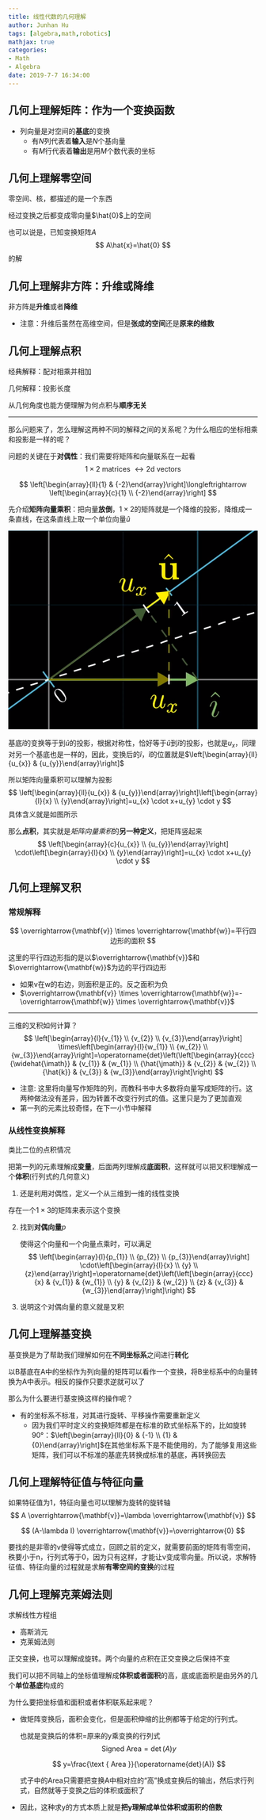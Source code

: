 ```yaml
---
title: 线性代数的几何理解
author: Junhan Hu
tags: [algebra,math,robotics]
mathjax: true
categories:
- Math
- Algebra
date: 2019-7-7 16:34:00
---
```


## 几何上理解**矩阵**：作为一个变换函数

* 列向量是对空间的**基底**的变换
  * 有$N$列代表着**输入**是$N$个基向量
  * 有$M$行代表着**输出**是用$M$个数代表的坐标

<!-- more -->

## 几何上理解零空间

零空间、核，都描述的是一个东西

经过变换之后都变成零向量$\hat{0}$上的空间

也可以说是，已知变换矩阵$A$
$$
A\hat{x}=\hat{0}
$$
的解

## 几何上理解非方阵：升维或降维

非方阵是**升维**或者**降维**

- 注意：升维后虽然在高维空间，但是**张成的空间**还是**原来的维数**

## 几何上理解点积

经典解释：配对相乘并相加

几何解释：投影长度

从几何角度也能方便理解为何点积与**顺序无关**

----

那么问题来了，怎么理解这两种不同的解释之间的关系呢？为什么相应的坐标相乘和投影是一样的呢？

问题的关键在于**对偶性**：我们需要将矩阵和向量联系在一起看
$$
1 \times 2 \text { matrices } \longleftrightarrow 2 \mathrm{d}\text{ vectors}
$$

$$
\left[\begin{array}{ll}{1} & {-2}\end{array}\right]\longleftrightarrow \left[\begin{array}{c}{1} \\ {-2}\end{array}\right]
$$

先介绍**矩阵向量乘积**：把向量**放倒**，$1\times2$的矩阵就是一个降维的投影，降维成一条直线，在这条直线上取一个单位向量$\hat{u}$

![1562517602554](algebra-geo/1562517602554.png)

基底$\hat{i}$的变换等于到$\hat{u}$的投影，根据对称性，恰好等于$\hat{u}$到$\hat{i}$的投影，也就是$u_x$，同理对另一个基底也是一样的，因此，变换后的$\hat{i}，\hat{i}$的位置就是$\left[\begin{array}{ll}{u_{x}} & {u_{y}}\end{array}\right]$

所以矩阵向量乘积可以理解为投影
$$
\left[\begin{array}{ll}{u_{x}} & {u_{y}}\end{array}\right]\left[\begin{array}{l}{x} \\ {y}\end{array}\right]=u_{x} \cdot x+u_{y} \cdot y
$$
具体含义就是如图所示

那么**点积**，其实就是*矩阵向量乘积*的**另一种定义**，把矩阵竖起来
$$
\left[\begin{array}{c}{u_{x}} \\ {u_{y}}\end{array}\right] \cdot\left[\begin{array}{l}{x} \\ {y}\end{array}\right]=u_{x} \cdot x+u_{y} \cdot y
$$

## 几何上理解叉积

### 常规解释

$$
\overrightarrow{\mathbf{v}} \times \overrightarrow{\mathbf{w}}=平行四边形的面积
$$

这里的平行四边形指的是以$\overrightarrow{\mathbf{v}}$和$\overrightarrow{\mathbf{w}}$为边的平行四边形

* 如果v在w的右边，则面积是正的。反之面积为负
* $\overrightarrow{\mathbf{v}} \times \overrightarrow{\mathbf{w}}=-\overrightarrow{\mathbf{w}} \times \overrightarrow{\mathbf{v}}$ 

---

三维的叉积如何计算？
$$
\left[\begin{array}{l}{v_{1}} \\ {v_{2}} \\ {v_{3}}\end{array}\right] \times\left[\begin{array}{l}{w_{1}} \\ {w_{2}} \\ {w_{3}}\end{array}\right]=\operatorname{det}\left(\left[\begin{array}{ccc}{\widehat{\imath}} & {v_{1}} & {w_{1}} \\ {\hat{\jmath}} & {v_{2}} & {w_{2}} \\ {\hat{k}} & {v_{3}} & {w_{3}}\end{array}\right]\right)
$$

* 注意: 这里将向量写作矩阵的列，而教科书中大多数将向量写成矩阵的行。这两种做法没有差异，因为转置不改变行列式的值。这里只是为了更加直观
* 第一列的元素比较奇怪，在下一小节中解释

### 从线性变换解释

类比二位的点积情况

把第一列的元素理解成**变量**，后面两列理解成**底面积**，这样就可以把叉积理解成一个**体积**(行列式的几何意义)

1.  还是利用对偶性，定义一个从三维到一维的线性变换

   存在一个$1\times3$的矩阵来表示这个变换

2. 找到**对偶向量**$p$

   使得这个向量和一个向量点乘时，可以满足
   $$
   \left[\begin{array}{l}{p_{1}} \\ {p_{2}} \\ {p_{3}}\end{array}\right] \cdot\left[\begin{array}{l}{x} \\ {y} \\ {z}\end{array}\right]=\operatorname{det}\left(\left[\begin{array}{ccc}{x} & {v_{1}} & {w_{1}} \\ {y} & {v_{2}} & {w_{2}} \\ {z} & {v_{3}} & {w_{3}}\end{array}\right]\right)
   $$

3. 说明这个对偶向量的意义就是叉积

## 几何上理解基变换

基变换是为了帮助我们理解如何在**不同坐标系**之间进行**转化**

以B基底在A中的坐标作为列向量的矩阵可以看作一个变换，将B坐标系中的向量转换为A中表示。相反的操作只要求逆就可以了

那么为什么要进行基变换这样的操作呢？

* 有的坐标系不标准，对其进行旋转、平移操作需要重新定义
  * 因为我们平时定义的变换矩阵都是在标准的欧式坐标系下的，比如旋转90°：$\left[\begin{array}{ll}{0} & {-1} \\ {1} & {0}\end{array}\right]$在其他坐标系下是不能使用的，为了能够复用这些矩阵，我们可以不标准的基底先转换成标准的基底，再转换回去

## 几何上理解特征值与特征向量

如果特征值为1，特征向量也可以理解为旋转的旋转轴
$$
A \overrightarrow{\mathbf{v}}=\lambda \overrightarrow{\mathbf{v}}
$$

$$
(A-\lambda I) \overrightarrow{\mathbf{v}}=\overrightarrow{0}
$$

要找的是非零的v使得等式成立，回顾之前的定义，就需要前面的矩阵有零空间，秩要小于n，行列式等于0，因为只有这样，才能让v变成零向量。所以说，求解特征值、特征向量的过程就是求解**有零空间的变换**的过程

## 几何上理解克莱姆法则

求解线性方程组

* 高斯消元
* 克莱姆法则

正交变换，也可以理解成旋转。两个向量的点积在正交变换之后保持不变

我们可以把不同轴上的坐标值理解成**体积或者面积**的高，底或底面积是由另外的几个**单位基底**构成的

为什么要把坐标值和面积或者体积联系起来呢？

* 做矩阵变换后，面积会变化，但是面积伸缩的比例都等于给定的行列式。

  也就是变换后的体积=原来的y乘变换的行列式 
  $$
  \text{Signed Area}=\operatorname{det}(A) y
  $$

  $$
  y=\frac{\text { Area }}{\operatorname{det}(A)}
  $$

  式子中的Area只需要把变换A中相对应的“高”换成变换后的输出，然后求行列式，自然就等于变换之后的体积或面积了

* 因此，这种求y的方式本质上就是**把y理解成单位体积或面积的倍数**